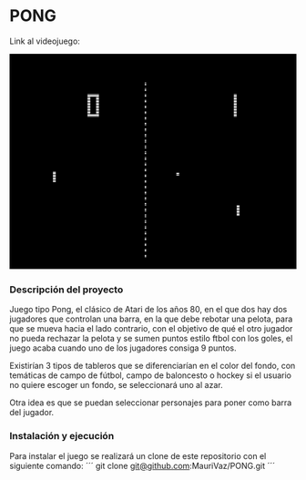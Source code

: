 # PONG

Link al videojuego:

<img src="Pong.png">

### Descripción del proyecto

Juego tipo Pong, el clásico de Atari de los años 80, en el que dos hay dos jugadores que controlan una barra, en la que debe rebotar una pelota, para que se mueva hacia el lado contrario, con el objetivo de qué el otro jugador no pueda rechazar la pelota y se sumen puntos estilo ftbol con los goles, el juego acaba cuando uno de los jugadores consiga 9 puntos.

Existirían 3 tipos de tableros que se diferenciarían en el color del fondo, con temáticas de campo de fútbol, campo de baloncesto o hockey si el usuario no quiere escoger un fondo, se seleccionará uno al azar.

Otra idea es que se puedan seleccionar personajes para poner como barra del jugador.

### Instalación y ejecución

Para instalar el juego se realizará un clone de este repositorio con el siguiente comando:
´´´
git clone git@github.com:MauriVaz/PONG.git
´´´
